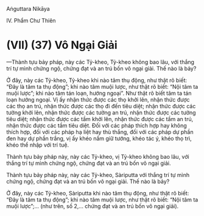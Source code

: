 Aṅguttara Nikāya

IV. Phẩm Chư Thiên

# (VII) (37) Vô Ngại Giải

—Thành tựu bảy pháp, này các Tỷ-kheo, Tỷ-kheo không bao lâu, với thắng trí tự mình chứng ngộ, chứng đạt và an trú bốn vô ngại giải. Thế nào là bảy?

Ở đây, này các Tỷ-kheo, Tỷ-kheo khi nào tâm thụ động, như thật rõ biết: “Ðây là tâm ta thụ động”; khi nào tâm muội lược, như thật rõ biết: “Nội tâm ta muội lược”; khi nào tâm tán loạn, hướng ngoại”. Như thật rõ biết tâm ta tán loạn hướng ngoại. Vị ấy nhận thức được các thọ khởi lên, nhận thức được các thọ an trú, nhận thức được các thọ đi đến tiêu diệt; nhận thức được các tưởng khởi lên, nhận thức được các tưởng an trú, nhận thức được các tưởng tiêu diệt; nhận thức được các tầm khởi lên, nhận thức được các tầm an trú, nhận thức được các tầm tiêu diệt. Ðối với các pháp thích hợp hay không thích hợp, đối với các pháp hạ liệt hay thù thắng, đối với các pháp dự phần đen hay dự phần trắng, vị ấy khéo nắm giữ tướng, khéo tác ý, khéo thọ trì, khéo thể nhập với trí tuệ.

Thành tựu bảy pháp này, này các Tỷ-kheo, vị Tỷ-kheo không bao lâu, với thắng trí tự mình chứng ngộ, chứng đạt và an trú bốn vô ngại giải.

Thành tựu bảy pháp này, này các Tỷ-kheo, Sàriputta với thắng trí tự mình chứng ngộ, chứng đạt và an trú bốn vô ngại giải. Thế nào là bảy?

Ở đây, này các Tỷ-kheo, Sàriputta khi nào tâm thụ động, như thật rõ biết: “Ðây là tâm ta thụ động”; khi nào tâm muội lược, như thật rõ biết: “Nội tâm ta muội lược”;... (như trên, số 2,... chứng đạt và an trú bốn vô ngại giải).

